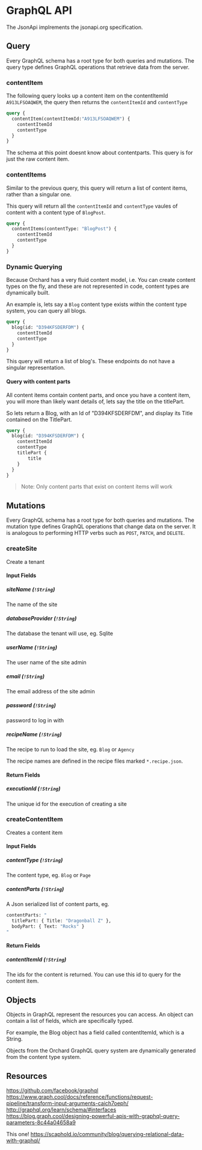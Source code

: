 # GraphQL API

The JsonApi implrements the jsonapi.org specification.

## Query
Every GraphQL schema has a root type for both queries and mutations. The query type defines GraphQL operations that retrieve data from the server.

### contentItem
The following query looks up a content item on the contentItemId `A913LFSOAQWEM`, the query then returns the `contentItemId` and `contentType`

```graphql
query {
  contentItem(contentItemId:"A913LFSOAQWEM") {
    contentItemId
    contentType
  }
}
```

The schema at this point doesnt know about contentparts. This query is for just the raw content item.

### contentItems
Similar to the previous query, this query will return a list of content items, rather than a singular one.

This query will return all the `contentItemId` and `contentType` vaules of content with a content type of `BlogPost`.

```graphql
query {
  contentItems(contentType: "BlogPost") {
    contentItemId
    contentType
  }
}
```

### Dynamic Querying
Because Orchard has a very fluid content model, i.e. You can create content types on the fly, and these are not represented in code, content types are dynamically built.

An example is, lets say a `Blog` content type exists within the content type system, you can query all blogs.

```graphql
query {
  blog(id: "D394KFSDERFDM") {
    contentItemId
    contentType
  }
}
```

This query will return a list of blog's. These endpoints do not have a singular representation.

#### Query with content parts
All content items contain content parts, and once you have a content item, you will more than likely want details of, lets say the title on the titlePart.

So lets return a Blog, with an Id of "D394KFSDERFDM", and display its Title contained on the TitlePart.

```graphql
query {
  blog(id: "D394KFSDERFDM") {
    contentItemId
    contentType
    titlePart {
        title
    }
  }
}
```

> Note: Only content parts that exist on content items will work

## Mutations
Every GraphQL schema has a root type for both queries and mutations. The mutation type defines GraphQL operations that change data on the server. It is analogous to performing HTTP verbs such as `POST`, `PATCH`, and `DELETE`.

### createSite
Create a tenant

#### Input Fields

##### siteName (`!String`)
The name of the site

##### databaseProvider (`!String`)
The database the tenant will use, eg. Sqlite

##### userName (`!String`)
The user name of the site admin

##### email (`!String`)
The email address of the site admin

##### password (`!String`)
password to log in with

##### recipeName (`!String`)
The recipe to run to load the site, eg. `Blog` or `Agency`

The recipe names are defined in the recipe files marked `*.recipe.json`.

#### Return Fields

##### executionId (`!String`)
The unique id for the execution of creating a site

### createContentItem
Creates a content item

#### Input Fields

##### contentType (`!String`)
The content type, eg. `Blog` or `Page`

##### contentParts (`!String`)
A Json serialized list of content parts, eg.
```graphql
contentParts: "
  titlePart: { Title: "Dragonball Z" },
  bodyPart: { Text: "Rocks" }
"
```

#### Return Fields

##### contentItemId (`!String`)
The ids for the content is returned. You can use this id to query for the content item.



## Objects
Objects in GraphQL represent the resources you can access. An object can contain a list of fields, which are specifically typed.

For example, the Blog object has a field called contentItemId, which is a String.

Objects from the Orchard GraphQL query system are dynamically generated from the content type system.




## Resources

https://github.com/facebook/graphql
https://www.graph.cool/docs/reference/functions/request-pipeline/transform-input-arguments-caich7oeph/
http://graphql.org/learn/schema/#interfaces
https://blog.graph.cool/designing-powerful-apis-with-graphql-query-parameters-8c44a04658a9

This one! https://scaphold.io/community/blog/querying-relational-data-with-graphql/